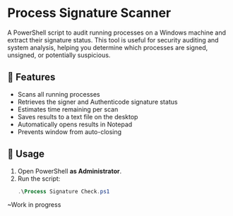 # Process Signature Scanner

A PowerShell script to audit running processes on a Windows machine and extract their signature status. This tool is useful for security auditing and system analysis, helping you determine which processes are signed, unsigned, or potentially suspicious.

## 📌 Features

- Scans all running processes
- Retrieves the signer and Authenticode signature status
- Estimates time remaining per scan
- Saves results to a text file on the desktop
- Automatically opens results in Notepad
- Prevents window from auto-closing

## 🚀 Usage

1. Open PowerShell **as Administrator**.
2. Run the script:
   ```powershell
   .\Process Signature Check.ps1

~Work in progress
